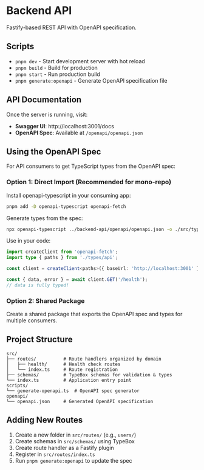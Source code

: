 # Backend API

Fastify-based REST API with OpenAPI specification.

## Scripts

- `pnpm dev` - Start development server with hot reload
- `pnpm build` - Build for production
- `pnpm start` - Run production build
- `pnpm generate:openapi` - Generate OpenAPI specification file

## API Documentation

Once the server is running, visit:
- **Swagger UI**: http://localhost:3001/docs
- **OpenAPI Spec**: Available at `/openapi/openapi.json`

## Using the OpenAPI Spec

For API consumers to get TypeScript types from the OpenAPI spec:

### Option 1: Direct Import (Recommended for mono-repo)

Install openapi-typescript in your consuming app:

```bash
pnpm add -D openapi-typescript openapi-fetch
```

Generate types from the spec:

```bash
npx openapi-typescript ../backend-api/openapi/openapi.json -o ./src/types/api.d.ts
```

Use in your code:

```typescript
import createClient from 'openapi-fetch';
import type { paths } from './types/api';

const client = createClient<paths>({ baseUrl: 'http://localhost:3001' });

const { data, error } = await client.GET('/health');
// data is fully typed!
```

### Option 2: Shared Package

Create a shared package that exports the OpenAPI spec and types for multiple consumers.

## Project Structure

```
src/
├── routes/          # Route handlers organized by domain
│   ├── health/      # Health check routes
│   └── index.ts     # Route registration
├── schemas/         # TypeBox schemas for validation & types
└── index.ts         # Application entry point
scripts/
└── generate-openapi.ts  # OpenAPI spec generator
openapi/
└── openapi.json     # Generated OpenAPI specification
```

## Adding New Routes

1. Create a new folder in `src/routes/` (e.g., `users/`)
2. Create schemas in `src/schemas/` using TypeBox
3. Create route handler as a Fastify plugin
4. Register in `src/routes/index.ts`
5. Run `pnpm generate:openapi` to update the spec
